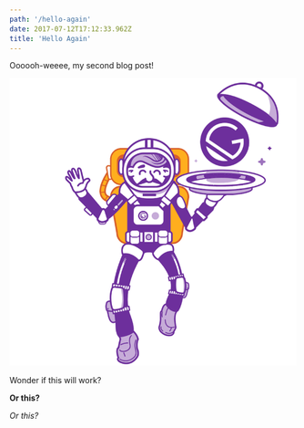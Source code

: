 ```yaml
---
path: '/hello-again'
date: 2017-07-12T17:12:33.962Z
title: 'Hello Again'
---
```

Oooooh-weeee, my second blog post!

![Gatsby Image](/src/images/gatsby-astronaut.png)

Wonder if this will work?

**Or this?**

*Or this?*